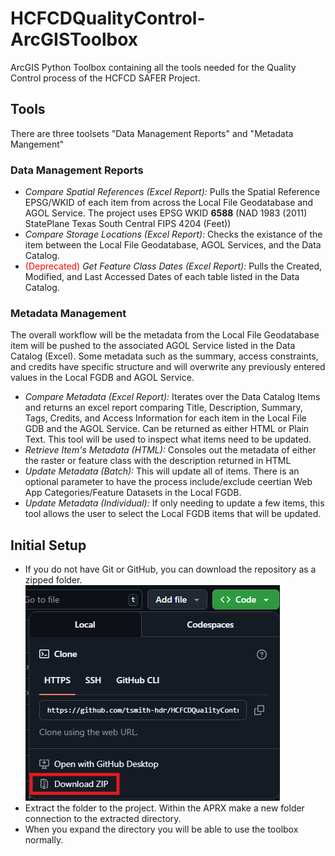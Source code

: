 # HCFCDQualityControl-ArcGISToolbox
ArcGIS Python Toolbox containing all the tools needed for the Quality Control process of the HCFCD SAFER Project.

## Tools
There are three toolsets "Data Management Reports" and "Metadata Mangement"

### Data Management Reports
- <i>Compare Spatial References (Excel Report):</i> Pulls the Spatial Reference EPSG/WKID of each item from across the Local File Geodatabase and  AGOL Service. The project uses EPSG WKID <b>6588</b> (NAD 1983 (2011) StatePlane Texas South Central FIPS 4204 (Feet))
- <i>Compare Storage Locations (Excel Report):</i> Checks the existance of the item between the Local File Geodatabase, AGOL Services, and the Data Catalog.
- <span style="color:red">(Deprecated) </span><i>Get Feature Class Dates (Excel Report):</i> Pulls the Created, Modified, and Last Accessed Dates of each table listed in the Data Catalog. 

### Metadata Management
The overall workflow will be the metadata from the Local File Geodatabase item will be pushed to the associated AGOL Service listed in the Data Catalog (Excel). Some metadata such as the summary, access constraints, and credits have specific structure and will overwrite any previously entered values in the Local FGDB and AGOL Service. 
- <i>Compare Metadata (Excel Report):</i> Iterates over the Data Catalog Items and returns an excel report comparing Title, Description, Summary, Tags, Credits, and Access Information for each item in the Local File GDB and the AGOL Service. Can be returned as either HTML or Plain Text. This tool will be used to inspect what items need to be updated.
- <i>Retrieve Item's Metadata (HTML):</i> Consoles out the metadata of either the raster or feature class with the description returned in HTML
- <i>Update Metadata (Batch):</i> This will update all of items. There is an optional parameter to have the process include/exclude ceertian Web App Categories/Feature Datasets in the Local FGDB.
- <i>Update Metadata (Individual):</i> If only needing to update a few items, this tool allows the user to select the Local FGDB items that will be updated.

## Initial Setup
- If you do not have Git or GitHub, you can download the repository as a zipped folder. \
![](image.png)
- Extract the folder to the project. 
Within the APRX make a new folder connection to the extracted directory. 
- When you expand the directory you will be able to use the toolbox normally.

